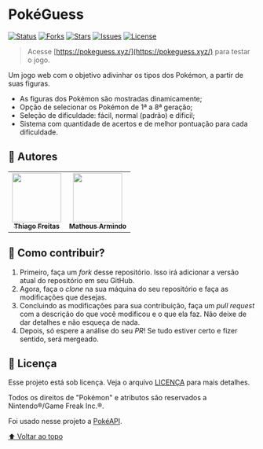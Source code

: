 # PokéGuess

[![Status][status-shield]][status-url]
[![Forks][forks-shield]][forks-url]
[![Stars][stars-shield]][stars-url]
[![Issues][issues-shield]][issues-url]
[![License][license-shield]][license-url]

> Acesse [https://pokeguess.xyz/](https://pokeguess.xyz/) para testar o jogo.

Um jogo web com o objetivo adivinhar os tipos dos Pokémon, a partir de suas figuras.

- As figuras dos Pokémon são mostradas dinamicamente;
- Opção de selecionar os Pokémon de 1ª a 8ª geração;
- Seleção de dificuldade: fácil, normal (padrão) e díficil;
- Sistema com quantidade de acertos e de melhor pontuação para cada dificuldade.

## 👥 Autores

<table>
  <tr>
    <td align="center">
      <a href="https://github.com/thiagofqs">
        <img src="https://github.com/thiagofqs.png" width="100px;"/><br>
        <sub>
          <b>Thiago Freitas</b>
        </sub>
      </a>
    </td>
    <td align="center">
      <a href="https://github.com/armindomatheus">
        <img src="https://github.com/armindomatheus.png" width="100px"/><br>
        <sub>
          <b>Matheus Armindo</b>
        </sub>
      </a>
    </td>
  </tr>
</table>

## 🤝 Como contribuir?

1. Primeiro, faça um *fork* desse repositório. Isso irá adicionar a versão atual do repositório em seu GitHub.
2. Agora, faça o *clone* na sua máquina do seu repositório e faça as modificações que desejas.
3. Concluindo as modificações para sua contribuição, faça um *pull request* com a descrição do que você modificou e o que ela faz. Não deixe de dar detalhes e não esqueça de nada.
4. Depois, só espere a análise do seu *PR*! Se tudo estiver certo e fizer sentido, será mergeado.

## 📝 Licença

Esse projeto está sob licença. Veja o arquivo [LICENÇA](LICENSE) para mais detalhes.

Todos os direitos de "Pokémon" e atributos são reservados a Nintendo®/Game Freak Inc.®.

Foi usado nesse projeto a [PokéAPI](https://pokeapi.co/).

[⬆ Voltar ao topo](#)<br>

<!-- BADGE - LINKS & IMAGES -->
[status-shield]: https://img.shields.io/static/v1?label=VERSION&message=1.2.2&color=yellow&style=for-the-badge
[status-url]: https://github.com/thiagofqs
[forks-shield]: https://img.shields.io/github/forks/thiagofqs/pokeguess.svg?style=for-the-badge
[forks-url]: https://github.com/thiagofqs/pokeguess/network/members
[stars-shield]: https://img.shields.io/github/stars/thiagofqs/pokeguess.svg?style=for-the-badge
[stars-url]: https://github.com/thiagofqs/pokeguess/stargazers
[issues-shield]: https://img.shields.io/github/issues/thiagofqs/pokeguess.svg?style=for-the-badge
[issues-url]: https://github.com/thiagofqs/pokeguess/issues
[license-shield]: https://img.shields.io/github/license/thiagofqs/pokeguess.svg?style=for-the-badge
[license-url]: https://github.com/thiagofqs/pokeguess/blob/main/LICENSE